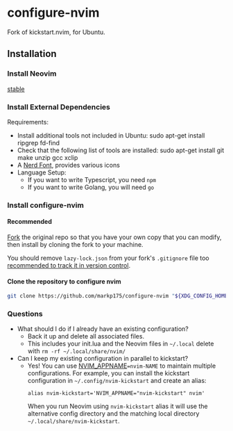# configure-nvim

Fork of kickstart.nvim, for Ubuntu.

## Installation

### Install Neovim

[stable](https://github.com/neovim/neovim/releases/tag/stable)

### Install External Dependencies

Requirements:
- Install additional tools not included in Ubuntu: sudo apt-get install ripgrep fd-find
- Check that the following list of tools are installed: sudo apt-get install git make unzip gcc xclip
- A [Nerd Font](https://www.nerdfonts.com/), provides various icons
- Language Setup:
  - If you want to write Typescript, you need `npm`
  - If you want to write Golang, you will need `go`

### Install configure-nvim

#### Recommended

[Fork](https://docs.github.com/en/get-started/quickstart/fork-a-repo) the original repo
so that you have your own copy that you can modify, then install by cloning the
fork to your machine.

You should remove `lazy-lock.json` from your fork's `.gitignore` file
too [recommended to track it in version control](https://lazy.folke.io/usage/lockfile).

#### Clone the repository to configure nvim

```sh
git clone https://github.com/markp175/configure-nvim "${XDG_CONFIG_HOME:-$HOME/.config}"/nvim
```

### Questions

* What should I do if I already have an existing configuration?
  * Back it up and delete all associated files.
  * This includes your init.lua and the Neovim files in `~/.local`
    delete with `rm -rf ~/.local/share/nvim/`
* Can I keep my existing configuration in parallel to kickstart?
  * Yes! You can use [NVIM_APPNAME](https://neovim.io/doc/user/starting.html#%24NVIM_APPNAME)`=nvim-NAME`
    to maintain multiple configurations. For example, you can install the kickstart
    configuration in `~/.config/nvim-kickstart` and create an alias:
    ```
    alias nvim-kickstart='NVIM_APPNAME="nvim-kickstart" nvim'
    ```
    When you run Neovim using `nvim-kickstart` alias it will use the alternative
    config directory and the matching local directory
    `~/.local/share/nvim-kickstart`.
